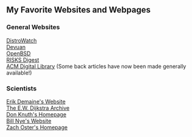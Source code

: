 <h2>My Favorite Websites and Webpages</h2>
<h3>General Websites</h3>
<a href="https://distrowatch.com/">DistroWatch</a>
<br>
<a href="https://www.devuan.org/">Devuan</a>
<br>
<a href="https://www.openbsd.org/">OpenBSD</a>
<br>
<a href="https://catless.ncl.ac.uk/Risks/">RISKS Digest</a>
<br>
<a href="https://dl.acm.org">ACM Digital Library</a> (Some back articles have now been made generally available!)
<br>
<h3>Scientists</h3>
<a href="https://erikdemaine.org/">Erik Demaine's Website</a>
<br>
<a href="https://www.cs.utexas.edu/users/EWD/">The E.W. Dijkstra Archive</a>
<br>
<a href="https://www-cs-faculty.stanford.edu/~knuth/">Don Knuth's Homepage</a>
<br>
<a href="https://billnye.com/">Bill Nye's Website</a>
<br>
<a href="http://cs.uww.edu/~osterz/">Zach Oster's Homepage</a>
